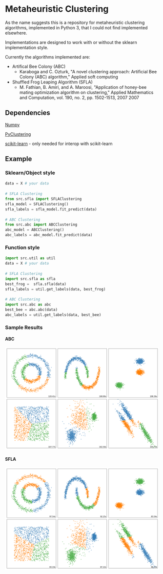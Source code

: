 # Metaheuristic Clustering

As the name suggests this is a repository for metaheuristic clustering algorithms, implemented in Python 3, that I could not find implemented elsewhere.

Implementations are designed to work with or without the sklearn implementation style.

Currently the algorithms implemented are:
- Artifical Bee Colony (ABC)
    - Karaboga and C. Ozturk, "A novel clustering approach: Artificial Bee Colony (ABC) algorithm," Applied soft computing
- Shuffled Frog Leaping Algorithm (SFLA)
    - M. Fathian, B. Amiri, and A. Maroosi, "Application of honey-bee mating optimization algorithm on clustering," Applied Mathematics and Computation, vol. 190, no. 2, pp. 1502-1513, 2007 2007
    
## Dependencies
[Numpy](https://numpy.org/)

[PyClustering](https://github.com/annoviko/pyclustering/) 

[scikit-learn](https://scikit-learn.org/stable/) - only needed for interop with scikit-learn

## Example

### Sklearn/Object style

```python
data = X # your data

# SFLA Clustering
from src.sfla import SFLAClustering
sfla_model = SFLAClustering()
sfla_labels = sfla_model.fit_predict(data)

# ABC Clustering
from src.abc import ABCClustering
abc_model = ABCClustering()
abc_labels = abc_model.fit_predict(data)
```

### Function style

```python
import src.util as util
data = X # your data

# SFLA Clustering
import src.sfla as sfla
best_frog =  sfla.sfla(data)
sfla_labels = util.get_labels(data, best_frog)

# ABC Clustering
import src.abc as abc
best_bee = abc.abc(data)
abc_labels = util.get_labels(data, best_bee)
```

### Sample Results

#### ABC
![Graphs of ABC Results](ABC_results.png)

#### SFLA
![Graphs of SLFA Results](SFLA_results.png)